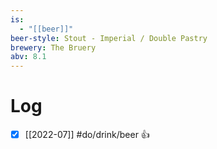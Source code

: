 ```yaml
---
is:
  - "[[beer]]"
beer-style: Stout - Imperial / Double Pastry
brewery: The Bruery
abv: 8.1
---
```

# Log
- [x] [[2022-07]] #do/drink/beer 👍
